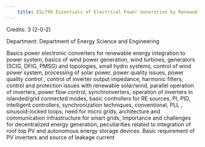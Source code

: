 ```yaml
---
    title: ESL799 Essentials of Electrical Power Generation by Renewable Energy Sources
---
```

Credits: 3 (2-0-2)

Department: Department of Energy Science and Engineering

Basics power electronic converters for renewable energy integration to power system, basics of wind power generation, wind turbines, generators (SCIG, DFIG, PMSG) and topologies, small hydro systems, control of wind power system, processing of solar power, power quality issues, power quality control , control of inverter output impedance, harmonic filters, control and protection issues with renewable solar/wind, parallel operation of inverters, power flow control, synchronverters, operation of inverters in islanded/grid connected modes, basic controllers for RE sources, PI, PID, intelligent controllers, synchronization techniques, conventional, PLL , sinusoid-locked loops, need for micro grids, architecture and communication infrastructure for smart grids, Importance and challenges for decentralized energy generation, peculiarities related to integration of roof top PV and autonomous energy storage devices. Basic requirement of PV inverters and source of leakage current